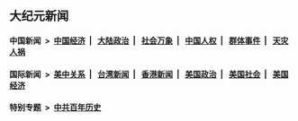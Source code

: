 ## 大纪元新闻

#### 中国新闻 &nbsp;>&nbsp; [中国经济](indexes/ncid283/README.md?12121245) &nbsp;| &nbsp; [大陆政治](indexes/ncid277/README.md?12121245) &nbsp;| &nbsp; [社会万象](indexes/ncid282/README.md?12121245) &nbsp;| &nbsp; [中国人权](indexes/ncid278/README.md?12121245) &nbsp;| &nbsp; [群体事件](indexes/ncid279/README.md?12121245) &nbsp;| &nbsp; [天灾人祸](indexes/ncid280/README.md?12121245)

#### 国际新闻 &nbsp;>&nbsp; [美中关系](indexes/nf1412576/README.md?12121245) &nbsp;| &nbsp; [台湾新闻](indexes/ncid1349361/README.md?12121245) &nbsp;| &nbsp; [香港新闻](indexes/ncid1349362/README.md?12121245) &nbsp;| &nbsp; [美国政治](indexes/ncid1078159/README.md?12121245) &nbsp;| &nbsp; [美国社会](indexes/ncid1078160/README.md?12121245) &nbsp;| &nbsp; [美国经济](indexes/ncid1078158/README.md?12121245)

#### 特别专题 &nbsp;>&nbsp; [中共百年历史](https://github.com/epoch-news/epoch-special/blob/master/README.md?12121245)  
